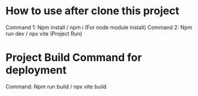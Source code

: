 # How to use after clone this project
Command 1: Npm install / npm i (For node module install)
Command 2: Npm run dev / npx vite (Project Run)

# Project Build Command for deployment
Command: Npm run build / npx vite build
